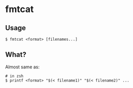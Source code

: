 # fmtcat

## Usage

```
$ fmtcat <format> [filenames...]
```

## What?

Almost same as:

```
# in zsh
$ printf <format> "$(< filename1)" "$(< filename2)" ...
```
